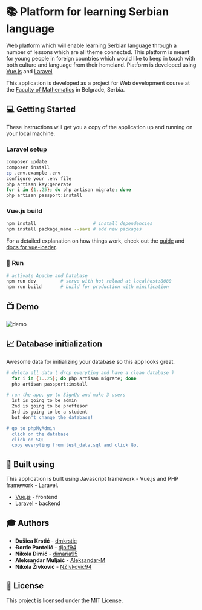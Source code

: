 # :books: Platform for learning Serbian language
Web platform which will enable learning Serbian language through a number of lessons which are all theme connected. This platform is meant for young people in foreign countries which would like to keep in touch with both culture and language from their homeland. Platform is developed using [Vue.js](https://vuejs.org/) and [Laravel](https://laravel.com/)


This application is developed as a project for Web development course at the [Faculty of Mathematics](http://www.matf.bg.ac.rs/eng/) in Belgrade, Serbia.

## :computer: Getting Started

These instructions will get you a copy of the application up and running on your local machine. 
### Laravel setup
``` bash
composer update  
composer install  
cp .env.example .env  
configure your .env file
php artisan key:generate  
for i in {1..25}; do php artisan migrate; done
php artisan passport:install  
```

### Vue.js build
``` bash
npm install						# install dependencies
npm install package_name --save	# add new packages 
```
For a detailed explanation on how things work, check out the [guide](http://vuejs-templates.github.io/webpack/) and [docs for vue-loader](http://vuejs.github.io/vue-loader).

### :rocket: Run
``` bash
# activate Apache and Database
npm run dev			# serve with hot reload at localhost:8080
npm run build		# build for production with minification
```

## :tv: Demo
![demo](https://github.com/NZivkovic94/PVEB17_Platform_for_learning_Serbian/blob/master/assets/Demo.gif)

## :chart_with_upwards_trend: Database initialization
Awesome data for initializing your database so this app looks great.

``` bash
# deleta all data ( drop everyting and have a clean database )   
  for i in {1..25}; do php artisan migrate; done
  php artisan passport:install  

# run the app, go to SignUp and make 3 users
  1st is going to be admin
  2nd is going to be proffesor 
  3rd is going to be a student
  but don't change the database!

# go to phpMyAdmin
  click on the database
  click on SQL
  copy everyting from test_data.sql and click Go.

```

## :wrench: Built using
This application is built using Javascript framework - Vue.js and PHP framework - Laravel.
* [Vue.js](https://vuejs.org/) -  frontend
* [Laravel](https://laravel.com/) - backend

## :mortar_board: Authors

* **Dušica Krstić** 	-  [dmkrstic](https://github.com/dmkrstic)
* **Đorđe Pantelić** -  [djolf94](https://github.com/djolf94)
* **Nikola Dimić** -  [dimaria95](https://github.com/dimaria95/)
* **Aleksandar Muljaić** -  [Aleksandar-M](https://github.com/Aleksandar-M)
* **Nikola Živković** -  [NZivkovic94](https://github.com/NZivkovic94)

## :book: License

This project is licensed under the MIT License.
 
